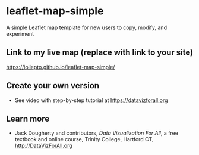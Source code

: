 # leaflet-map-simple
A simple Leaflet map template for new users to copy, modify, and experiment

## Link to my live map (replace with link to your site)

https://iollepto.github.io/leaflet-map-simple/

## Create your own version
- See video with step-by-step tutorial at https://datavizforall.org

## Learn more
- Jack Dougherty and contributors, *Data Visualization For All*, a free textbook and online course, Trinity College, Hartford CT, http://DataVizForAll.org
